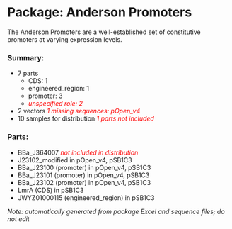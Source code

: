 # Package: Anderson Promoters

The Anderson Promoters are a well-established set of constitutive promoters at varying expression levels.

### Summary:

- 7 parts
    - CDS: 1
    - engineered_region: 1
    - promoter: 3
    -  _<span style="color:red">unspecified role: 2</span>_
- 2 vectors _<span style="color:red">1 missing sequences: pOpen_v4</span>_
- 10 samples for distribution _<span style="color:red">1 parts not included</span>_

### Parts:

- BBa_J364007 _<span style="color:red">not included in distribution</span>_
- J23102_modified in pOpen_v4, pSB1C3
- BBa_J23100 (promoter) in pOpen_v4, pSB1C3
- BBa_J23101 (promoter) in pOpen_v4, pSB1C3
- BBa_J23102 (promoter) in pOpen_v4, pSB1C3
- LmrA (CDS) in pSB1C3
- JWYZ01000115 (engineered_region) in pSB1C3

_Note: automatically generated from package Excel and sequence files; do not edit_
